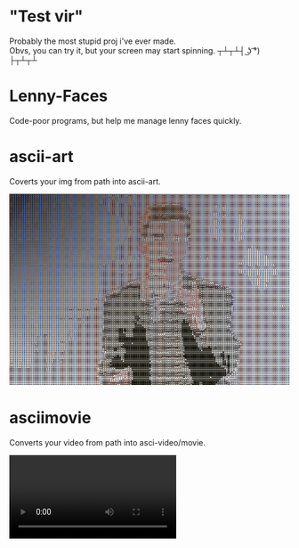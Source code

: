 # "Test vir"
Probably the most stupid proj i've ever made. <br/>
Obvs, you can try it, but your screen may start spinning. ┬┴┬┴┤ ͜ʖ ͡°) ├┬┴┬┴

# Lenny-Faces
Code-poor programs, but help me manage lenny faces quickly.

# ascii-art
Coverts your img from path into ascii-art.

![Example](EXAMPLES/zTgq4VW6CW.jpg)

# asciimovie
Converts your video from path into asci-video/movie.

![Example](EXAMPLES/35sfjY9uvw.mp4)
